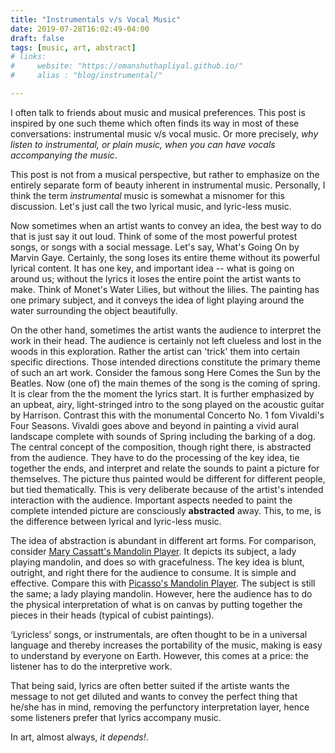 ```yaml
---
title: "Instrumentals v/s Vocal Music"
date: 2019-07-28T16:02:49-04:00
draft: false
tags: [music, art, abstract]
# links:
#     website: "https://omanshuthapliyal.github.io/"
#     alias : "blog/instrumental/"

---
```

I often talk to friends about music and musical preferences. This post is inspired by one such theme which often finds its way in most of these conversations: instrumental music v/s vocal music.
Or more precisely, *why listen to instrumental, or plain music, when you can have vocals accompanying the music*.

This post is not from a musical perspective, but rather to emphasize on the entirely separate form of beauty inherent in instrumental music.
Personally, I think the term *instrumental* music is somewhat a misnomer for this discussion. Let's just call the two lyrical music, and lyric-less music.


Now sometimes when an artist wants to convey an idea, the best way to do that is just say it out loud. Think of some of the most powerful protest songs, or songs with a social message. Let's say, What's Going On by Marvin Gaye.
Certainly, the song loses its entire theme without its powerful lyrical content.
It has one key, and important idea -- what is going on around us; without the lyrics it loses the entire point the artist wants to make.
Think of Monet's Water Lilies, but without the lilies.
The painting has one primary subject, and it conveys the idea of light playing around the water surrounding the object beautifully.

On the other hand, sometimes the artist wants the audience to interpret the work in their head. 
The audience is certainly not left clueless and lost in the woods in this exploration. Rather the artist can 'trick' them into certain specific directions. Those intended directions constitute the primary theme of such an art work.
Consider the famous song Here Comes the Sun by the Beatles.
Now (one of) the main themes of the song is the coming of spring.
It is clear from the the moment the lyrics start.
It is further emphasized by an upbeat, airy, light-stringed intro to the song played on the acoustic guitar by Harrison.
Contrast this with the monumental Concerto No. 1 fom Vivaldi's Four Seasons. Vivaldi goes above and beyond in painting a vivid aural landscape complete with sounds of Spring including the barking of a dog.
The central concept of the composition, though right there, is abstracted from the audience.
They have to do the processing of the key idea, tie together the ends, and interpret and relate the sounds to paint a picture for themselves.
The picture thus painted would be different for different people, but tied thematically.
This is very deliberate because of the artist's intended interaction with the audience.
Important aspects needed to paint the complete intended picture are consciously **abstracted** away.
This, to me, is the difference between lyrical and lyric-less music.

The idea of abstraction is abundant in different art forms.
For comparison, consider [Mary Cassatt's Mandolin Player](/instrumental/mandolin1.jpg). It depicts its subject, a lady playing mandolin, and does so with gracefulness.
The key idea is blunt, outright, and right there for the audience to consume.
It is simple and effective.
Compare this with [Picasso's Mandolin Player](/instrumental/mandolin2.jpg). 
The subject is still the same; a lady playing mandolin.
However, here the audience has to do the physical interpretation of what is on canvas by putting together the pieces in their heads (typical of cubist paintings).


‘Lyricless’ songs, or instrumentals, are often thought to be in a universal language and thereby increases the portability of the music, making is easy to understand by everyone on Earth. However, this comes at a price: the listener has to do the interpretive work.

That being said, lyrics are often better suited if the artiste wants the message to not get diluted and wants to convey the perfect thing that he/she has in mind, removing the perfunctory interpretation layer, hence some listeners prefer that lyrics accompany music. 

In art, almost always, *it depends!*.
